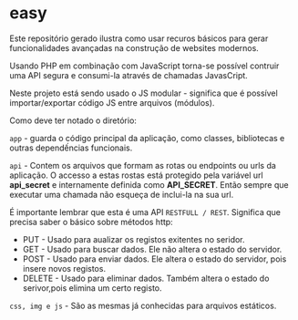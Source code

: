 # easy

Este repositório gerado ilustra como usar recuros básicos para gerar funcionalidades avançadas na construção de websites modernos.

Usando PHP em combinação com JavaScript torna-se possível contruir uma API segura e consumi-la através de chamadas JavasCript.

Neste projeto está sendo usado o JS modular - significa que é possível importar/exportar código JS entre arquivos (módulos).

Como deve ter notado o diretório:

`app` - guarda o código principal da aplicação, como classes, bibliotecas e outras dependếncias funcionais.

`api` - Contem os arquivos que formam as rotas ou endpoints ou urls da aplicação. O accesso a estas rostas está protegido pela variável url **api_secret** e internamente definida como **API_SECRET**. Então sempre que executar uma chamada não esqueça de inclui-la na sua url.

É importante lembrar que esta é uma API `RESTFULL / REST`. Significa que 
precisa saber o básico sobre métodos http:
<ul>
  <li>
  PUT - Usado para aualizar os registos exitentes no seridor.</li>
    <li> 
    GET - Usado para buscar dados. Ele não altera o estado do servidor.
    </li>
    <li> 
    POST - Usado para enviar dados. Ele altera o estado do servidor, pois insere novos registos.
    </li>
    <li>
    DELETE - Usado para eliminar dados. Também altera o estado do serivor,pois elimina um certo registo.
    </li>
</ul>

`css, img e js` - São as mesmas já conhecidas para arquivos estáticos.
